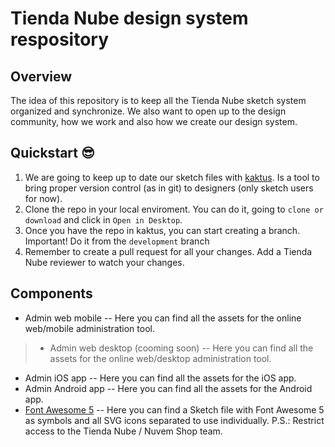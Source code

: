 # Tienda Nube design system respository

## Overview
The idea of this repository is to keep all the Tienda Nube sketch system organized and synchronize. We also want to open up to the design community, how we work and also how we create our design system.
 
## Quickstart 😎
1. We are going to keep up to date our sketch files with [kaktus](https://github.com/kactus-io/kactus). Is a tool to bring proper version control (as in git) to designers (only sketch users for now).
2. Clone the repo in your local enviroment. You can do it, going to `clone or download` and click in `Open in Desktop`. 
3. Once you have the repo in kaktus, you can start creating a branch. Important! Do it from the `development` branch
4. Remember to create a pull request for all your changes. Add a Tienda Nube reviewer to watch your changes.


## Components
- Admin web mobile
-- Here you can find all the assets for the online web/mobile administration tool.
> - Admin web desktop (cooming soon)
	-- Here you can find all the assets for the online web/desktop administration tool.
- Admin iOS app
-- Here you can find all the assets for the iOS app. 
- Admin Android app
-- Here you can find all the assets for the Android app. 
- [Font Awesome 5](https://drive.google.com/open?id=1D5E-aVypjpdZRrwdiz39lEBAMJBhthaW)
-- Here you can find a Sketch file with Font Awesome 5 as symbols and all SVG icons separated to use individually. P.S.: Restrict access to the Tienda Nube / Nuvem Shop team.

